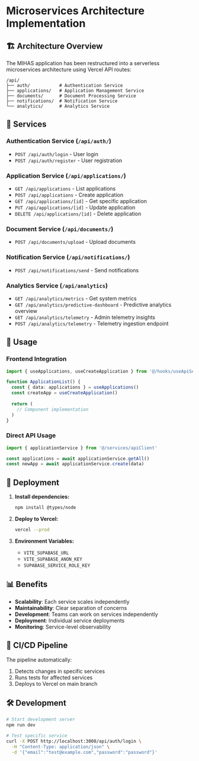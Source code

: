 # Microservices Architecture Implementation

## 🏗️ Architecture Overview

The MIHAS application has been restructured into a serverless microservices architecture using Vercel API routes:

```
/api/
├── auth/           # Authentication Service
├── applications/   # Application Management Service  
├── documents/      # Document Processing Service
├── notifications/  # Notification Service
└── analytics/      # Analytics Service
```

## 🚀 Services

### Authentication Service (`/api/auth/`)
- `POST /api/auth/login` - User login
- `POST /api/auth/register` - User registration

### Application Service (`/api/applications/`)
- `GET /api/applications` - List applications
- `POST /api/applications` - Create application
- `GET /api/applications/[id]` - Get specific application
- `PUT /api/applications/[id]` - Update application
- `DELETE /api/applications/[id]` - Delete application

### Document Service (`/api/documents/`)
- `POST /api/documents/upload` - Upload documents

### Notification Service (`/api/notifications/`)
- `POST /api/notifications/send` - Send notifications

### Analytics Service (`/api/analytics`)
- `GET /api/analytics/metrics` - Get system metrics
- `GET /api/analytics/predictive-dashboard` - Predictive analytics overview
- `GET /api/analytics/telemetry` - Admin telemetry insights
- `POST /api/analytics/telemetry` - Telemetry ingestion endpoint

## 🔧 Usage

### Frontend Integration
```typescript
import { useApplications, useCreateApplication } from '@/hooks/useApiServices'

function ApplicationList() {
  const { data: applications } = useApplications()
  const createApp = useCreateApplication()
  
  return (
    // Component implementation
  )
}
```

### Direct API Usage
```typescript
import { applicationService } from '@/services/apiClient'

const applications = await applicationService.getAll()
const newApp = await applicationService.create(data)
```

## 🚀 Deployment

1. **Install dependencies:**
   ```bash
   npm install @types/node
   ```

2. **Deploy to Vercel:**
   ```bash
   vercel --prod
   ```

3. **Environment Variables:**
   - `VITE_SUPABASE_URL`
   - `VITE_SUPABASE_ANON_KEY`
   - `SUPABASE_SERVICE_ROLE_KEY`

## 📊 Benefits

- **Scalability**: Each service scales independently
- **Maintainability**: Clear separation of concerns
- **Development**: Teams can work on services independently
- **Deployment**: Individual service deployments
- **Monitoring**: Service-level observability

## 🔄 CI/CD Pipeline

The pipeline automatically:
1. Detects changes in specific services
2. Runs tests for affected services
3. Deploys to Vercel on main branch

## 🛠️ Development

```bash
# Start development server
npm run dev

# Test specific service
curl -X POST http://localhost:3000/api/auth/login \
  -H "Content-Type: application/json" \
  -d '{"email":"test@example.com","password":"password"}'
```